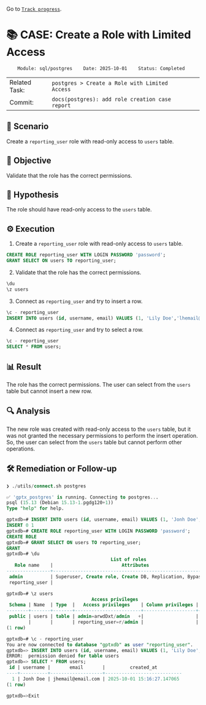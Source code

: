 Go to [`Track progress`](./track-progress.md).

# 📚 CASE: Create a Role with Limited Access

```
    Module: sql/postgres    Date: 2025-10-01    Status: Completed
```

||||||
| ---|--- | --- | --- | --- |
| Related Task: | `postgres > Create a Role with Limited Access` |
| Commit: | `docs(postgres): add role creation case report` |

## 📍 Scenario
Create a `reporting_user` role with read-only access to `users` table.

## 🎯 Objective
Validate that the role has the correct permissions.

## 🧠 Hypothesis
The role should have read-only access to the `users` table.

## ⚙️ Execution

1. Create a `reporting_user` role with read-only access to `users` table.
```sql
CREATE ROLE reporting_user WITH LOGIN PASSWORD 'password';
GRANT SELECT ON users TO reporting_user;
```

2. Validate that the role has the correct permissions.
```sql
\du
\z users
```
3. Connect as `reporting_user` and try to insert a row.
```sql
\c - reporting_user
INSERT INTO users (id, username, email) VALUES (1, 'Lily Doe','lhemail@email.com');
```

4. Connect as `reporting_user` and try to select a row.
```sql
\c - reporting_user
SELECT * FROM users;
```

## 📊 Result
The role has the correct permissions. The user can select from the `users` table but cannot insert a new row.

## 🔍 Analysis
The new role was created with read-only access to the `users` table, but it was not granted the necessary permissions to perform the insert operation. So, the user can select from the `users` table but cannot perform other operations.

## 🛠️ Remediation or Follow-up

```sql
❯ ./utils/connect.sh postgres

✅ 'gptx_postgres' is running. Connecting to postgres...
psql (15.13 (Debian 15.13-1.pgdg120+1))
Type "help" for help.

gptxdb=# INSERT INTO users (id, username, email) VALUES (1, 'Jonh Doe','jhemail@email.com');
INSERT 0 1
gptxdb=# CREATE ROLE reporting_user WITH LOGIN PASSWORD 'password';
CREATE ROLE
gptxdb=# GRANT SELECT ON users TO reporting_user;
GRANT
gptxdb=# \du
                                      List of roles
   Role name    |                         Attributes                         | Member of 
----------------+------------------------------------------------------------+-----------
 admin          | Superuser, Create role, Create DB, Replication, Bypass RLS | {}
 reporting_user |                                                            | {}

gptxdb=# \z users
                               Access privileges
 Schema | Name  | Type  |   Access privileges    | Column privileges | Policies 
--------+-------+-------+------------------------+-------------------+----------
 public | users | table | admin=arwdDxt/admin   +|                   | 
        |       |       | reporting_user=r/admin |                   | 
(1 row)

gptxdb=# \c - reporting_user
You are now connected to database "gptxdb" as user "reporting_user".
gptxdb=> INSERT INTO users (id, username, email) VALUES (1, 'Lily Doe','lhemail@email.com');
ERROR:  permission denied for table users
gptxdb=> SELECT * FROM users;
 id | username |       email       |         created_at         
----+----------+-------------------+----------------------------
  1 | Jonh Doe | jhemail@email.com | 2025-10-01 15:16:27.147065
(1 row)

gptxdb=>Exit 
```

